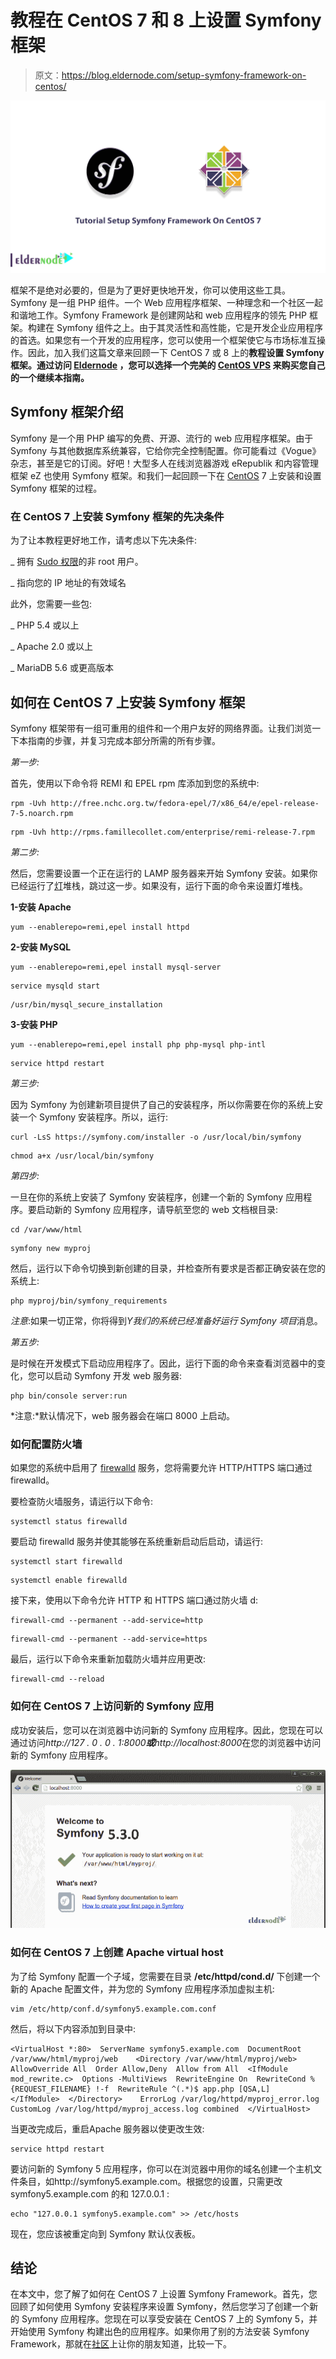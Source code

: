 # 教程在 CentOS 7 和 8 上设置 Symfony 框架

> 原文：<https://blog.eldernode.com/setup-symfony-framework-on-centos/>

![Tutorial Setup Symfony Framework On CentOS 7](img/cde572073c237e0d4b6ff63e9013abb2.png)

框架不是绝对必要的，但是为了更好更快地开发，你可以使用这些工具。Symfony 是一组 PHP 组件。一个 Web 应用程序框架、一种理念和一个社区一起和谐地工作。Symfony Framework 是创建网站和 web 应用程序的领先 PHP 框架。构建在 Symfony 组件之上。由于其灵活性和高性能，它是开发企业应用程序的首选。如果您有一个开发的应用程序，您可以使用一个框架使它与市场标准互操作。因此，加入我们这篇文章来回顾一下 CentOS 7 或 8 上的**教程设置 Symfony 框架。通过访问 [Eldernode](https://eldernode.com/) ，您可以选择一个完美的 [CentOS VPS](https://eldernode.com/centos-vps/) 来购买您自己的一个继续本指南。**

## **Symfony 框架介绍**

Symfony 是一个用 PHP 编写的免费、开源、流行的 web 应用程序框架。由于 Symfony 与其他数据库系统兼容，它给你完全控制配置。你可能看过《Vogue》杂志，甚至是它的订阅。好吧！大型多人在线浏览器游戏 eRepublik 和内容管理框架 eZ 也使用 Symfony 框架。和我们一起回顾一下在 [CentOS](https://blog.eldernode.com/tag/centos/) 7 上安装和设置 Symfony 框架的过程。

### **在 CentOS 7 上安装 Symfony 框架的先决条件**

为了让本教程更好地工作，请考虑以下先决条件:

_ 拥有 [Sudo 权限](https://blog.eldernode.com/create-new-sudo-user-centos-8/)的非 root 用户。

_ 指向您的 IP 地址的有效域名

此外，您需要一些包:

_ PHP 5.4 或以上

_ Apache 2.0 或以上

_ MariaDB 5.6 或更高版本

## **如何在 CentOS 7 上安装 Symfony 框架**

Symfony 框架带有一组可重用的组件和一个用户友好的网络界面。让我们浏览一下本指南的步骤，并复习完成本部分所需的所有步骤。

*第一步:*

首先，使用以下命令将 REMI 和 EPEL rpm 库添加到您的系统中:

```
rpm -Uvh http://free.nchc.org.tw/fedora-epel/7/x86_64/e/epel-release-7-5.noarch.rpm
```

```
rpm -Uvh http://rpms.famillecollet.com/enterprise/remi-release-7.rpm
```

*第二步:*

然后，您需要设置一个正在运行的 LAMP 服务器来开始 Symfony 安装。如果你已经运行了[灯](https://blog.eldernode.com/install-lamp-stack-on-centos-8/)堆栈，跳过这一步。如果没有，运行下面的命令来设置灯堆栈。

**1-安装 Apache**

```
yum --enablerepo=remi,epel install httpd 
```

**2-安装 MySQL**

```
yum --enablerepo=remi,epel install mysql-server
```

```
service mysqld start
```

```
/usr/bin/mysql_secure_installation
```

**3-安装 PHP**

```
yum --enablerepo=remi,epel install php php-mysql php-intl
```

```
service httpd restart
```

*第三步:*

因为 Symfony 为创建新项目提供了自己的安装程序，所以你需要在你的系统上安装一个 Symfony 安装程序。所以，运行:

```
curl -LsS https://symfony.com/installer -o /usr/local/bin/symfony
```

```
chmod a+x /usr/local/bin/symfony
```

*第四步:*

一旦在你的系统上安装了 Symfony 安装程序，创建一个新的 Symfony 应用程序。要启动新的 Symfony 应用程序，请导航至您的 web 文档根目录:

```
cd /var/www/html
```

```
symfony new myproj
```

然后，运行以下命令切换到新创建的目录，并检查所有要求是否都正确安装在您的系统上:

```
php myproj/bin/symfony_requirements
```

*注意*:如果一切正常，你将得到*Y我们的系统已经准备好运行 Symfony 项目*消息。

*第五步:*

是时候在开发模式下启动应用程序了。因此，运行下面的命令来查看浏览器中的变化，您可以启动 Symfony 开发 web 服务器:

```
php bin/console server:run
```

*注意:*默认情况下，web 服务器会在端口 8000 上启动。

### **如何配置防火墙**

如果您的系统中启用了 [firewalld](https://blog.eldernode.com/configure-firewalld-on-centos-8/) 服务，您将需要允许 HTTP/HTTPS 端口通过 firewalld。

要检查防火墙服务，请运行以下命令:

```
systemctl status firewalld
```

要启动 firewalld 服务并使其能够在系统重新启动后启动，请运行:

```
systemctl start firewalld 
```

```
systemctl enable firewalld
```

接下来，使用以下命令允许 HTTP 和 HTTPS 端口通过防火墙 d:

```
firewall-cmd --permanent --add-service=http
```

```
firewall-cmd --permanent --add-service=https
```

最后，运行以下命令来重新加载防火墙并应用更改:

```
firewall-cmd --reload
```

### **如何在 CentOS 7** 上访问新的 Symfony 应用

成功安装后，您可以在浏览器中访问新的 Symfony 应用程序。因此，您现在可以通过访问*http://127 . 0 . 0 . 1:8000**或**http://localhost:8000*在您的浏览器中访问新的 Symfony 应用程序。

![How to access new Symfony application on CentOS 7](img/2b20faced7af5e8764cda7bcfe35ff14.png)

### **如何在 CentOS 7 上创建 Apache virtual host**

为了给 Symfony 配置一个子域，您需要在目录 **/etc/httpd/cond.d/** 下创建一个新的 Apache 配置文件，并为您的 Symfony 应用程序添加虚拟主机:

```
vim /etc/http/conf.d/symfony5.example.com.conf
```

然后，将以下内容添加到目录中:

```
<VirtualHost *:80>  ServerName symfony5.example.com  DocumentRoot /var/www/html/myproj/web    <Directory /var/www/html/myproj/web>  AllowOverride All  Order Allow,Deny  Allow from All  <IfModule mod_rewrite.c>  Options -MultiViews  RewriteEngine On  RewriteCond %{REQUEST_FILENAME} !-f  RewriteRule ^(.*)$ app.php [QSA,L]  </IfModule>  </Directory>    ErrorLog /var/log/httpd/myproj_error.log  CustomLog /var/log/httpd/myproj_access.log combined  </VirtualHost>
```

当更改完成后，重启Apache 服务器以使更改生效:

```
service httpd restart
```

要访问新的 Symfony 5 应用程序，你可以在浏览器中用你的域名创建一个主机文件条目，如http://symfony5.example.com。根据您的设置，只需更改 symfony5.example.com 的和 127.0.0.1 :

```
echo "127.0.0.1 symfony5.example.com" >> /etc/hosts
```

现在，您应该被重定向到 Symfony 默认仪表板。

## 结论

在本文中，您了解了如何在 CentOS 7 上设置 Symfony Framework。首先，您回顾了如何使用 Symfony 安装程序来设置 Symfony，然后您学习了创建一个新的 Symfony 应用程序。您现在可以享受安装在 CentOS 7 上的 Symfony 5，并开始使用 Symfony 构建出色的应用程序。如果你用了别的方法安装 Symfony Framework，那就在[社区](https://community.eldernode.com/)上让你的朋友知道，比较一下。